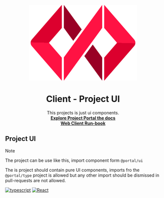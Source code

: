 
<!-- PROJECT LOGO -->
<br />
<div align="center">
  <a href="https://github.com/othneildrew/Best-README-Template">
   <img src="../../../.assets/fusion.png" width="350">
  </a>

  <h1 align="center">Client - Project  UI</h1>

  <p align="center">
    This projects is just ui components. 
    <br />
    <a href="https://equinor.github.io/fusion-project-portal-internal/"><strong>Explore Project Portal the docs</strong></a>
    <br />
    <a href="https://equinor.github.io/fusion-project-portal-internal/docs/developer/dev-setup/webClientRonBook"><strong>Web Client Run-book</strong></a> 
  </p>
</div>


## Project UI

> [!NOTE]  
> The project can be use like this, import component form `@portal/ui` 

The is project should contain pure UI components, imports fro the `@portal/type` project is allowed but any other import should be dismissed in pull-requests are not allowed.

[![typescript][typescript]][typescript-url]
[![React][react.js]][react-url]


[react.js]: https://img.shields.io/badge/React-20232A?style=for-the-badge&logo=react&logoColor=61DAFB
[react-url]: https://reactjs.org/

[typescript]: https://img.shields.io/badge/typescript-20232A?style=for-the-badge&logo=typescript&logoColor=61DAFB
[typescript-url]: https://typescriptlang.org
